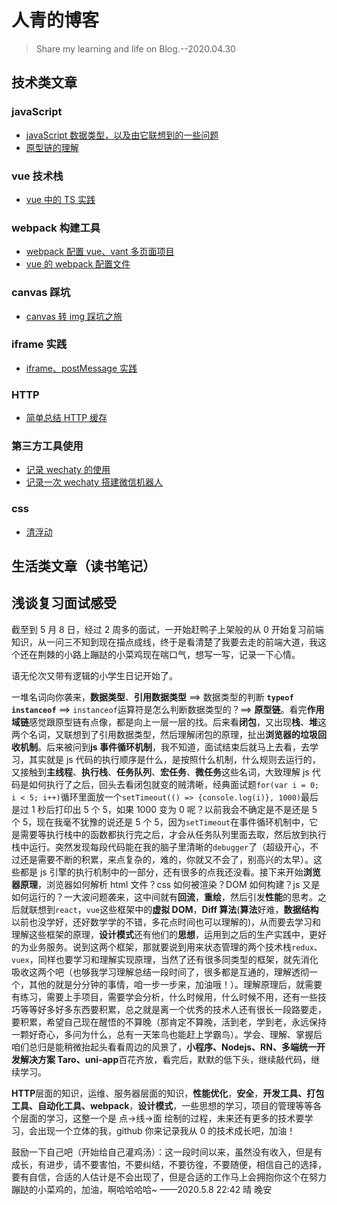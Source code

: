 # 人青的博客

> Share my learning and life on Blog.--2020.04.30

## 技术类文章

### javaScript

- [javaScript 数据类型，以及由它联想到的一些问题](./articles/技术类/JavaScript/javaScript数据类型，以及由它联想到的一些问题.md)
- [原型链的理解](./articles/技术类/JavaScript/原型链的理解.md)

### vue 技术栈

- [vue 中的 TS 实践](./articles/技术类/vue/vue中的TS实践.md)

### webpack 构建工具

- [webpack 配置 vue、vant 多页面项目](./articles/技术类/webpack/webpack配置vue、vant多页面项目.md)
- [vue 的 webpack 配置文件](./articles/技术类/webpack/vue的webpack配置文件.md)

### canvas 踩坑

- [canvas 转 img 踩坑之旅](./articles/技术类/canvas/canvas转img踩坑之旅.md)

### iframe 实践

- [iframe、postMessage 实践](./articles/技术类/iframe/iframe、postMessage实践.md)

### HTTP

- [简单总结 HTTP 缓存](./articles/技术类/HTTP/http缓存.md)

### 第三方工具使用

- [记录 wechaty 的使用](./articles/技术类/wechaty/记录wechaty的使用.md)
- [记录一次 wechaty 搭建微信机器人](./articles/技术类/wechaty/记录一次wechaty搭建微信机器人.md)

### css

- [清浮动](./articles/技术类/css/清浮动.md)

## 生活类文章（读书笔记）

## 浅谈复习面试感受

截至到 5 月 8 日，经过 2 周多的面试，一开始赶鸭子上架般的从 0 开始复习前端知识，从一问三不知到现在描点成线，终于是看清楚了我要去走的前端大道，我这个还在荆棘的小路上蹦跶的小菜鸡现在喘口气，想写一写，记录一下心情。

语无伦次又带有逻辑的小学生日记开始了。

一堆名词向你袭来，**数据类型**、**引用数据类型** ==> 数据类型的判断 **`typeof`** **`instanceof`** ==> `instanceof`运算符是怎么判断数据类型的？==> **原型链**。看完**作用域链**感觉跟原型链有点像，都是向上一层一层的找。后来看**闭包**，又出现**栈**、**堆**这两个名词，又联想到了引用数据类型，然后理解闭包的原理，扯出**浏览器的垃圾回收机制**。后来被问到**js 事件循环机制**，我不知道，面试结束后就马上去看，去学习，其实就是 js 代码的执行顺序是什么，是按照什么机制，什么规则去运行的，又接触到**主线程**、**执行栈**、**任务队列**、**宏任务**、**微任务**这些名词，大致理解 js 代码是如何执行了之后，回头去看闭包就变的贼清晰，经典面试题`for(var i = 0; i < 5; i++)`循环里面放一个`setTimeout(() => {console.log(i)}, 1000)`最后是过 1 秒后打印出 5 个 5，如果 1000 变为 0 呢？以前我会不确定是不是还是 5 个 5，现在我毫不犹豫的说还是 5 个 5，因为`setTimeout`在事件循环机制中，它是需要等执行栈中的函数都执行完之后，才会从任务队列里面去取，然后放到执行栈中运行。突然发现每段代码能在我的脑子里清晰的`debugger`了（超级开心，不过还是需要不断的积累，来点复杂的，难的，你就又不会了，别高兴的太早）。这些都是 js 引擎的执行机制中的一部分，还有很多的点我还没看。接下来开始**浏览器原理**，浏览器如何解析 html 文件？css 如何被渲染？DOM 如何构建？js 又是如何运行的？一大波问题袭来，这中间就有**回流**，**重绘**，然后引发**性能**的思考。之后就联想到`react`，`vue`这些框架中的**虚拟 DOM**，**Diff 算法**(**算法**好难，**数据结构**以前也没学好，还好数学学的不错，多花点时间也可以理解的)，从而要去学习和理解这些框架的原理，**设计模式**还有他们的**思想**，运用到之后的生产实践中，更好的为业务服务。说到这两个框架，那就要说到用来状态管理的两个技术栈`redux`、`vuex`，同样也要学习和理解实现原理，当然了还有很多同类型的框架，就先消化吸收这两个吧（也够我学习理解总结一段时间了，很多都是互通的，理解透彻一个，其他的就是分分钟的事情，咱一步一步来，加油哦！）。理解原理后，就需要有练习，需要上手项目，需要学会分析，什么时候用，什么时候不用，还有一些技巧等等好多好多东西要积累，总之就是离一个优秀的技术人还有很长一段路要走，要积累，希望自己现在醒悟的不算晚（那肯定不算晚，活到老，学到老，永远保持一颗好奇心，多问为什么，总有一天笨鸟也能赶上学霸鸟）。学会、理解、掌握后咱们总归是能稍微抬起头看看周边的风景了，**小程序、Nodejs、RN、多端统一开发解决方案 Taro、uni-app**百花齐放，看完后，默默的低下头，继续敲代码，继续学习。

**HTTP**层面的知识，运维、服务器层面的知识，**性能优化**，**安全**，**开发工具、打包工具、自动化工具、webpack**，**设计模式**，一些思想的学习，项目的管理等等各个层面的学习，这整一个是 点->线->面 绘制的过程，未来还有更多的技术要学习，会出现一个立体的我，github 你来记录我从 0 的技术成长吧，加油！

鼓励一下自己吧（开始给自己灌鸡汤）：这一段时间以来，虽然没有收入，但是有成长，有进步，请不要害怕，不要纠结，不要彷徨，不要随便，相信自己的选择，要有自信，合适的人估计是不会出现了，但是合适的工作马上会拥抱你这个在努力蹦跶的小菜鸡的，加油，啊哈哈哈哈~
——2020.5.8 22:42 晴 晚安
